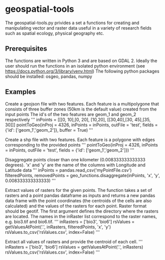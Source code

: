 # geospatial-tools

The geospatial-tools.py privides a set a functions for creating and manipulating vector and raster data useful in a variety of research fields such as spatial ecology, physical geography etc. 

## Prerequisites
The functions are written in Python 3 and are based on GDAL 2. Ideally the user should run the functions in an isolated python environment (see https://docs.python.org/3/library/venv.html) 
The following python packages should be installed:
osgeo, pandas, numpy


## Examples

Create a geojson file with two features. Each feature is a multipolygone that consists of three buffer zones (50km is the default value) created from the input points
The id's of the two features are geom_1 and geom_2 respectively
'''
inPoints = [[[0, 10],[0, 20], [10,20], [[30,40],[30, 45],[35, 30]]]
pointToGeo(inProj = 4326, inPoints = inPoints, outFile = 'test', fields = {'id': ['geom_1','geom_2']}, buffer = True)
'''

Create a shp file with two features. Each feature is a polygone with edges corresponding to the provided points
'''
pointToGeo(inProj = 4326, inPoints = inPoints, outFile = 'test', fields = {'id': ['geom_1','geom_2']})
'''

Disaggregate points closer than one kilometer (0.008333333333333 degrees). 'x' and 'y' are the name of the columns with Longitude and Latitude data
'''
inPoints = pandas.read_csv('myPointFile.csv')
filteredPoints, removedPoints = geo_functions.disaggregate(inPoints, 'x', 'y', 0.008333333333333)
'''

Extract values of rasters for the given points. The function takes a set of rasters and a point pandas dataframe as inputs and returns a new pandas data frame with the point coordinates
(the centroids of the cells are also calculated) and the values of the rasters for each point. Raster format should be geotif. The first argument defines the directory where the rasters are located. The names in the inRaster list correspond to the raster names, e.g. bio3.tif and bio6.tif.
'''
inRasters = ['bio3', 'bio6']
rsValues = getValuesAtPoint('.', inRasters, filteredPoints, 'x', 'y')
rsValues.to_csv('rsValues.csv', index=False)
'''

Extract all values of rasters and provide the centroid of each cell.
'''
inRasters = ['bio3', 'bio6']
rsValues = getValuesAtPoint('.', inRasters)
rsValues.to_csv('rsValues.csv', index=False)
'''